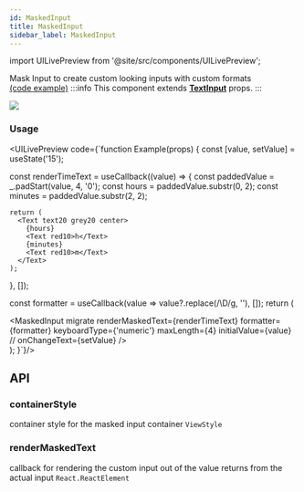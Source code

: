 ```yaml
---
id: MaskedInput
title: MaskedInput
sidebar_label: MaskedInput
---
```


import UILivePreview from '@site/src/components/UILivePreview';

Mask Input to create custom looking inputs with custom formats  
[(code example)](https://github.com/wix/react-native-ui-lib/blob/master/demo/src/screens/componentScreens/MaskedInputScreen.tsx)
:::info
This component extends **[TextInput](https://reactnative.dev/docs/textinput)** props.
:::
<div style={{display: 'flex', flexDirection: 'row', overflowX: 'auto', maxHeight: '500px', alignItems: 'center'}}><img style={{maxHeight: '420px'}} src={'https://camo.githubusercontent.com/61eedb65e968845d5eac713dcd21a69691571fb1/68747470733a2f2f6d656469612e67697068792e636f6d2f6d656469612f4b5a5a7446666f486f454b334b2f67697068792e676966'}/>

</div>

### Usage
<UILivePreview code={`function Example(props) {
  const [value, setValue] = useState('15');

  const renderTimeText = useCallback((value) => {
    const paddedValue = _.padStart(value, 4, '0');
    const hours = paddedValue.substr(0, 2);
    const minutes = paddedValue.substr(2, 2);

    return (
      <Text text20 grey20 center>
        {hours}
        <Text red10>h</Text>
        {minutes}
        <Text red10>m</Text>
      </Text>
    );
  }, []);

  const formatter = useCallback(value => value?.replace(/\D/g, ''), []);
  return (
    <div>
      <MaskedInput
        migrate
        renderMaskedText={renderTimeText}
        formatter={formatter}
        keyboardType={'numeric'}
        maxLength={4}
        initialValue={value}
        // onChangeText={setValue}
      />
    </div>
  );
}`}/>

## API
### containerStyle
container style for the masked input container
`ViewStyle ` 

### renderMaskedText
callback for rendering the custom input out of the value returns from the actual input
`React.ReactElement ` 


